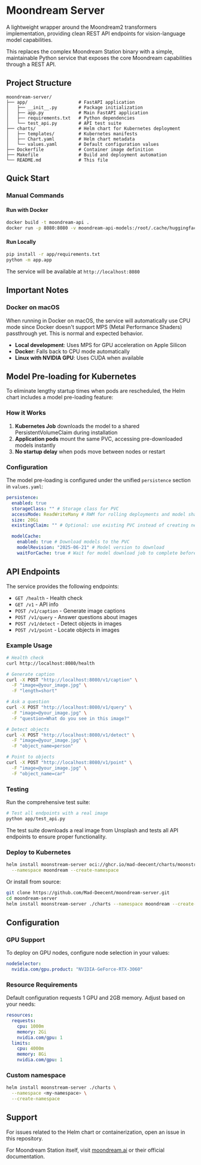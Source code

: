# Moondream Server

A lightweight wrapper around the Moondream2 transformers implementation, providing clean REST API endpoints for vision-language model capabilities.

This replaces the complex Moondream Station binary with a simple, maintainable Python service that exposes the core Moondream capabilities through a REST API.

## Project Structure

```
moondream-server/
├── app/                   # FastAPI application
│   ├── __init__.py        # Package initialization
│   ├── app.py             # Main FastAPI application
│   ├── requirements.txt   # Python dependencies
│   └── test_api.py        # API test suite
├── charts/                # Helm chart for Kubernetes deployment
│   ├── templates/         # Kubernetes manifests
│   ├── Chart.yaml         # Helm chart metadata
│   └── values.yaml        # Default configuration values
├── Dockerfile             # Container image definition
├── Makefile               # Build and deployment automation
└── README.md              # This file
```

## Quick Start

### Manual Commands

#### Run with Docker

```bash
docker build -t moondream-api .
docker run -p 8080:8080 -v moondream-api-models:/root/.cache/huggingface moondream-api
```

#### Run Locally

```bash
pip install -r app/requirements.txt
python -m app.app
```

The service will be available at `http://localhost:8080`

## Important Notes

### Docker on macOS

When running in Docker on macOS, the service will automatically use CPU mode since Docker doesn't support MPS (Metal Performance Shaders) passthrough yet. This is normal and expected behavior.

- **Local development**: Uses MPS for GPU acceleration on Apple Silicon
- **Docker**: Falls back to CPU mode automatically
- **Linux with NVIDIA GPU**: Uses CUDA when available

## Model Pre-loading for Kubernetes

To eliminate lengthy startup times when pods are rescheduled, the Helm chart includes a model pre-loading feature:

### How it Works

1. **Kubernetes Job** downloads the model to a shared PersistentVolumeClaim during installation
2. **Application pods** mount the same PVC, accessing pre-downloaded models instantly
3. **No startup delay** when pods move between nodes or restart

### Configuration

The model pre-loading is configured under the unified `persistence` section in `values.yaml`:

```yaml
persistence:
  enabled: true
  storageClass: "" # Storage class for PVC
  accessMode: ReadWriteMany # RWM for rolling deployments and model sharing
  size: 20Gi
  existingClaim: "" # Optional: use existing PVC instead of creating new one

  modelCache:
    enabled: true # Download models to the PVC
    modelRevision: "2025-06-21" # Model version to download
    waitForCache: true # Wait for model download job to complete before starting pods
```

## API Endpoints

The service provides the following endpoints:

- `GET /health` - Health check
- `GET /v1` - API info
- `POST /v1/caption` - Generate image captions
- `POST /v1/query` - Answer questions about images
- `POST /v1/detect` - Detect objects in images
- `POST /v1/point` - Locate objects in images

### Example Usage

```bash
# Health check
curl http://localhost:8080/health

# Generate caption
curl -X POST "http://localhost:8080/v1/caption" \
  -F "image=@your_image.jpg" \
  -F "length=short"

# Ask a question
curl -X POST "http://localhost:8080/v1/query" \
  -F "image=@your_image.jpg" \
  -F "question=What do you see in this image?"

# Detect objects
curl -X POST "http://localhost:8080/v1/detect" \
  -F "image=@your_image.jpg" \
  -F "object_name=person"

# Point to objects
curl -X POST "http://localhost:8080/v1/point" \
  -F "image=@your_image.jpg" \
  -F "object_name=car"
```

### Testing

Run the comprehensive test suite:

```bash
# Test all endpoints with a real image
python app/test_api.py
```

The test suite downloads a real image from Unsplash and tests all API endpoints to ensure proper functionality.

### Deploy to Kubernetes

```bash
helm install moonstream-server oci://ghcr.io/mad-deecent/charts/moonstream-server \
  --namespace moondream --create-namespace
```

Or install from source:

```bash
git clone https://github.com/Mad-Deecent/moondream-server.git
cd moondream-server
helm install moonstream-server ./charts --namespace moondream --create-namespace
```

## Configuration

### GPU Support

To deploy on GPU nodes, configure node selection in your values:

```yaml
nodeSelector:
  nvidia.com/gpu.product: "NVIDIA-GeForce-RTX-3060"
```

### Resource Requirements

Default configuration requests 1 GPU and 2GB memory. Adjust based on your needs:

```yaml
resources:
  requests:
    cpu: 1000m
    memory: 2Gi
    nvidia.com/gpu: 1
  limits:
    cpu: 4000m
    memory: 8Gi
    nvidia.com/gpu: 1
```

### Custom namespace

```bash
helm install moonstream-server ./charts \
  --namespace <my-namespace> \
  --create-namespace
```

## Support

For issues related to the Helm chart or containerization, open an issue in this repository.

For Moondream Station itself, visit [moondream.ai](https://moondream.ai) or their official documentation.
